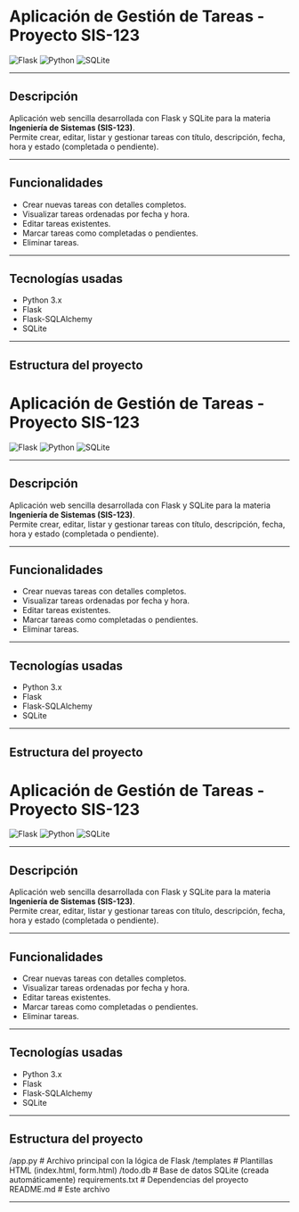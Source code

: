 # Aplicación de Gestión de Tareas - Proyecto SIS-123

![Flask](https://img.shields.io/badge/Flask-v2.3.2-orange)
![Python](https://img.shields.io/badge/Python-3.x-blue)
![SQLite](https://img.shields.io/badge/SQLite-Lightgrey)

---

## Descripción

Aplicación web sencilla desarrollada con Flask y SQLite para la materia **Ingeniería de Sistemas (SIS-123)**.  
Permite crear, editar, listar y gestionar tareas con título, descripción, fecha, hora y estado (completada o pendiente).

---

## Funcionalidades

- Crear nuevas tareas con detalles completos.  
- Visualizar tareas ordenadas por fecha y hora.  
- Editar tareas existentes.  
- Marcar tareas como completadas o pendientes.  
- Eliminar tareas.

---

## Tecnologías usadas

- Python 3.x  
- Flask  
- Flask-SQLAlchemy  
- SQLite  

---

## Estructura del proyecto

# Aplicación de Gestión de Tareas - Proyecto SIS-123

![Flask](https://img.shields.io/badge/Flask-v2.3.2-orange)
![Python](https://img.shields.io/badge/Python-3.x-blue)
![SQLite](https://img.shields.io/badge/SQLite-Lightgrey)

---

## Descripción

Aplicación web sencilla desarrollada con Flask y SQLite para la materia **Ingeniería de Sistemas (SIS-123)**.  
Permite crear, editar, listar y gestionar tareas con título, descripción, fecha, hora y estado (completada o pendiente).

---

## Funcionalidades

- Crear nuevas tareas con detalles completos.  
- Visualizar tareas ordenadas por fecha y hora.  
- Editar tareas existentes.  
- Marcar tareas como completadas o pendientes.  
- Eliminar tareas.

---

## Tecnologías usadas

- Python 3.x  
- Flask  
- Flask-SQLAlchemy  
- SQLite  

---

## Estructura del proyecto
# Aplicación de Gestión de Tareas - Proyecto SIS-123

![Flask](https://img.shields.io/badge/Flask-v2.3.2-orange)
![Python](https://img.shields.io/badge/Python-3.x-blue)
![SQLite](https://img.shields.io/badge/SQLite-Lightgrey)

---

## Descripción

Aplicación web sencilla desarrollada con Flask y SQLite para la materia **Ingeniería de Sistemas (SIS-123)**.  
Permite crear, editar, listar y gestionar tareas con título, descripción, fecha, hora y estado (completada o pendiente).

---

## Funcionalidades

- Crear nuevas tareas con detalles completos.  
- Visualizar tareas ordenadas por fecha y hora.  
- Editar tareas existentes.  
- Marcar tareas como completadas o pendientes.  
- Eliminar tareas.

---

## Tecnologías usadas

- Python 3.x  
- Flask  
- Flask-SQLAlchemy  
- SQLite  

---

## Estructura del proyecto

/app.py # Archivo principal con la lógica de Flask
/templates # Plantillas HTML (index.html, form.html)
/todo.db # Base de datos SQLite (creada automáticamente)
requirements.txt # Dependencias del proyecto
README.md # Este archivo

---




